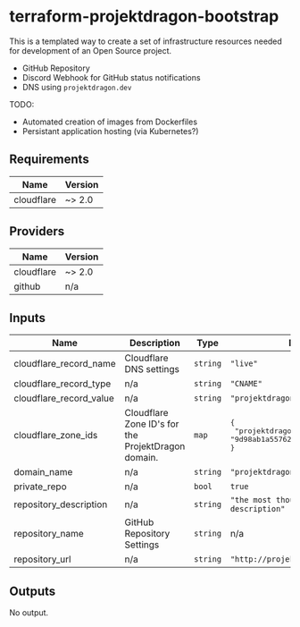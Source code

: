 # terraform-projektdragon-bootstrap
This is a templated way to create a set of infrastructure resources needed for development of an Open Source project.
- GitHub Repository
- Discord Webhook for GitHub status notifications
- DNS using `projektdragon.dev`

TODO:
- Automated creation of images from Dockerfiles
- Persistant application hosting (via Kubernetes?)

## Requirements

| Name | Version |
|------|---------|
| cloudflare | ~> 2.0 |

## Providers

| Name | Version |
|------|---------|
| cloudflare | ~> 2.0 |
| github | n/a |

## Inputs

| Name | Description | Type | Default | Required |
|------|-------------|------|---------|:--------:|
| cloudflare\_record\_name | Cloudflare DNS settings | `string` | `"live"` | no |
| cloudflare\_record\_type | n/a | `string` | `"CNAME"` | no |
| cloudflare\_record\_value | n/a | `string` | `"projektdragon.stream"` | no |
| cloudflare\_zone\_ids | Cloudflare Zone ID's for the ProjektDragon domain. | `map` | <pre>{<br>  "projektdragon.dev": "9d98ab1a557629db4371763f6c1ebe52"<br>}</pre> | no |
| domain\_name | n/a | `string` | `"projektdragon.dev"` | no |
| private\_repo | n/a | `bool` | `true` | no |
| repository\_description | n/a | `string` | `"the most thoughtful description"` | no |
| repository\_name | GitHub Repository Settings | `string` | n/a | yes |
| repository\_url | n/a | `string` | `"http://projektdragon.com"` | no |

## Outputs

No output.

